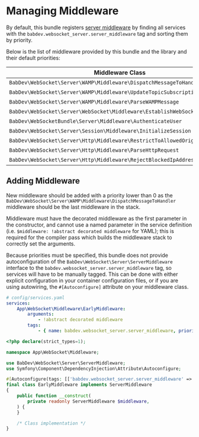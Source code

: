 # Managing Middleware

By default, this bundle registers [server middleware](/open-source/packages/websocket-server/docs/1.x/middleware) by finding all services with the `babdev.websocket_server.server_middleware` tag and sorting them by priority.

Below is the list of middleware provided by this bundle and the library and their default priorities:

| Middleware Class                                                            | Service ID                                                                        | Priority |
|-----------------------------------------------------------------------------|-----------------------------------------------------------------------------------|----------|
| `BabDev\WebSocket\Server\WAMP\Middleware\DispatchMessageToHandler`          | `babdev_websocket_server.server.server_middleware.dispatch_to_message_handler`    | 0        |
| `BabDev\WebSocket\Server\WAMP\Middleware\UpdateTopicSubscriptions`          | `babdev_websocket_server.server.server_middleware.update_topic_subscriptions`     | -10      |
| `BabDev\WebSocket\Server\WAMP\Middleware\ParseWAMPMessage`                  | `babdev_websocket_server.server.server_middleware.parse_wamp_message`             | -20      |
| `BabDev\WebSocket\Server\WebSocket\Middleware\EstablishWebSocketConnection` | `babdev_websocket_server.server.server_middleware.establish_websocket_connection` | -30      |
| `BabDev\WebSocketBundle\Server\Middleware\AuthenticateUser`                 | `babdev_websocket_server.server.server_middleware.authenticate_user`              | -40      |
| `BabDev\WebSocket\Server\Session\Middleware\InitializeSession`              | `babdev_websocket_server.server.server_middleware.initialize_session`             | -50      |
| `BabDev\WebSocket\Server\Http\Middleware\RestrictToAllowedOrigins`          | `babdev_websocket_server.server.server_middleware.restrict_to_allowed_origins`    | -60      |
| `BabDev\WebSocket\Server\Http\Middleware\ParseHttpRequest`                  | `babdev_websocket_server.server.server_middleware.parse_http_request`             | -70      |
| `BabDev\WebSocket\Server\Http\Middleware\RejectBlockedIpAddress`            | `babdev_websocket_server.server.server_middleware.reject_blocked_ip_address`      | -80      |

## Adding Middleware

New middleware should be added with a priority lower than 0 as the `BabDev\WebSocket\Server\WAMP\Middleware\DispatchMessageToHandler` middleware should be the last middleware in the stack.

Middleware must have the decorated middleware as the first parameter in the constructor, and cannot use a named parameter in the service definition (i.e. `$middleware: !abstract decorated middleware` for YAML); this is required for the compiler pass which builds the middleware stack to correctly set the arguments.

Because priorities must be specified, this bundle does not provide autoconfiguration of the `BabDev\WebSocket\Server\ServerMiddleware` interface to the `babdev.websocket_server.server_middleware` tag, so services will have to be manually tagged. This can be done with either explicit configuration in your container configuration files, or if you are using autowiring, the `#[Autoconfigure]` attribute on your middleware class.

```yaml
# config/services.yaml
services:
    App\WebSocket\Middleware\EarlyMiddleware:
        arguments:
            - !abstract decorated middleware
        tags:
            - { name: babdev.websocket_server.server_middleware, priority: -75 }
```

```php
<?php declare(strict_types=1);

namespace App\WebSocket\Middleware;

use BabDev\WebSocket\Server\ServerMiddleware;
use Symfony\Component\DependencyInjection\Attribute\Autoconfigure;

#[Autoconfigure(tags: [['babdev.websocket_server.server_middleware' => ['priority' => -75]]])]
final class EarlyMiddleware implements ServerMiddleware
{
    public function __construct(
        private readonly ServerMiddleware $middleware,
    ) {
    }

    /* Class implementation */
}
```
